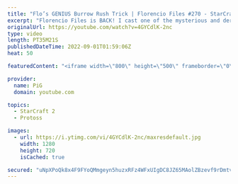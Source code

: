 ```yaml
---
title: "Flo’s GENIUS Burrow Rush Trick | Florencio Files #270 - StarCraft 2"
excerpt: "Florencio Files is BACK! I cast one of the mysterious and deranged StarCraft 2 builds of the one and only, Florencio, the dude that invented the Protoss proxy nexus recall rush. I can't remember which episode first featued this burrow rush trick, but here's a link to another one where he does it: https://youtu.be/LOFfVLqbyWc"
originalUrl: https://youtube.com/watch?v=4GYCdlK-2nc
type: video
length: PT35M21S
publishedDateTime: 2022-09-01T01:59:06Z
heat: 50

featuredContent: "<iframe width=\"800\" height=\"500\" frameborder=\"0\" src=\"https://www.youtube.com/embed/4GYCdlK-2nc\" allow=\"accelerometer; autoplay; encrypted-media; gyroscope; picture-in-picture\" allowfullscreen></iframe>"

provider:
  name: PiG
  domain: youtube.com

topics:
  - StarCraft 2
  - Protoss

images:
  - url: https://i.ytimg.com/vi/4GYCdlK-2nc/maxresdefault.jpg
    width: 1280
    height: 720
    isCached: true

secured: "uNpXPoQk8x4F9FYoQMmgeyn5huzxRFz4WFxUIgDC8JZ65MAolZBzevf9rDmtvPH5JVeMdgQEnuF2nDE8nSvUrSrRsZgvXiR/kdqdngpmc4Ac0Gs0njgW7e8S24ICFEzvcjIzBfSXO5aLdZWmXZ3M+omVZ9idD60yGvsnwsDtwr+TcJfpEwlS+haoX2QnRaLA0+iKimB0X7r8Wc6Rw3zEHNquBYJ0qDt7QJZkqg5PO6EHWr9Drdodk55FBuiCkiyB2msXo8/eU+QsIEVG+6WPGT89ILUkqeNaNNy8SmLM6N0GUNKUiiudsc7bP4ZQVf+BKAGu+DwQS2/0dYdN+arlz0bWAAiE8Fn5eFRJm1/Pbn9WCcp9dkupmvC6PPIVJbI82FsfIUribfQqLpGcPYLb7C4LexVZsrzPi9JBhTtw6rc=;YuZ9ghWAV5NbDV+3Bbw2ow=="
---
```


